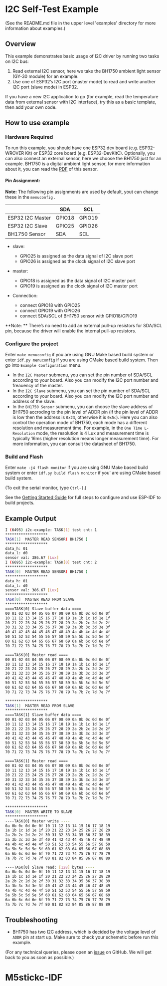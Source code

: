 # I2C Self-Test Example

(See the README.md file in the upper level 'examples' directory for more information about examples.)

## Overview

This example demonstrates basic usage of I2C driver by running two tasks on I2C bus:

1. Read external I2C sensor, here we take the BH1750 ambient light sensor (GY-30 module) for an example.
2. Use one of ESP32’s I2C port (master mode) to read and write another I2C port (slave mode) in ESP32.

If you have a new I2C application to go (for example, read the temperature data from external sensor with I2C interface), try this as a basic template, then add your own code.

## How to use example

### Hardware Required

To run this example, you should have one ESP32 dev board (e.g. ESP32-WROVER Kit) or ESP32 core board (e.g. ESP32-DevKitC). Optionally, you can also connect an external sensor, here we choose the BH1750 just for an example. BH1750 is a digital ambient light sensor, for more information about it, you can read the [PDF](http://rohmfs.rohm.com/en/products/databook/datasheet/ic/sensor/light/bh1721fvc-e.pdf) of this sensor.

#### Pin Assignment:

**Note:** The following pin assignments are used by default, yout can change these  in the `menuconfig` .

|                  | SDA    | SCL    |
| ---------------- | ------ | ------ |
| ESP32 I2C Master | GPIO18 | GPIO19 |
| ESP32 I2C Slave  | GPIO25 | GPIO26 |
| BH1750 Sensor    | SDA    | SCL    |

- slave:
  - GPIO25 is assigned as the data signal of I2C slave port
  - GPIO26 is assigned as the clock signal of I2C slave port
- master:
  - GPIO18 is assigned as the data signal of I2C master port
  - GPIO19 is assigned as the clock signal of I2C master port

- Connection:
  - connect GPIO18 with GPIO25
  - connect GPIO19 with GPIO26
  - connect SDA/SCL of BH1750 sensor with GPIO18/GPIO19

**Note: ** There’s no need to add an external pull-up resistors for SDA/SCL pin, because the driver will enable the internal pull-up resistors.

### Configure the project

Enter `make menuconfig` if you are using GNU Make based build system or enter `idf.py menuconfig` if you are using CMake based build system. Then go into `Example Configuration` menu.

- In the `I2C Master` submenu, you can set the pin number of SDA/SCL according to your board. Also you can modify the I2C port number and freauency of the master.
- In the `I2C Slave` submenu, you can set the pin number of SDA/SCL according to your board. Also you can modify the I2C port number and address of the slave.
- In the `BH1750 Sensor` submenu, you can choose the slave address of BH1750 accroding to the pin level of ADDR pin (if the pin level of ADDR is low then the address is `0x23`, otherwise it is `0x5c`). Here you can also control the operation mode of BH1750, each mode has a different resolution and measurement time. For example, in the `One Time L-Resolution` mode, the resolution is 4 Lux and measurement time is typically 16ms (higher resolution means longer measurement time). For more information, you can consult the datasheet of BH1750.


### Build and Flash

Enter `make -j4 flash monitor` if you are using GNU Make based build system or enter `idf.py build flash monitor` if you' are using CMake based build system.

(To exit the serial monitor, type ``Ctrl-]``.)

See the [Getting Started Guide](https://docs.espressif.com/projects/esp-idf/en/latest/get-started/index.html) for full steps to configure and use ESP-IDF to build projects.

## Example Output

```bash
I (6495) i2c-example: TASK[1] test cnt: 1
*******************
TASK[1]  MASTER READ SENSOR( BH1750 )
*******************
data_h: 01
data_l: d0
sensor val: 386.67 [Lux]
I (6695) i2c-example: TASK[0] test cnt: 2
*******************
TASK[0]  MASTER READ SENSOR( BH1750 )
*******************
data_h: 01
data_l: d0
sensor val: 386.67 [Lux]
*******************
TASK[0]  MASTER READ FROM SLAVE
*******************
====TASK[0] Slave buffer data ====
00 01 02 03 04 05 06 07 08 09 0a 0b 0c 0d 0e 0f 
10 11 12 13 14 15 16 17 18 19 1a 1b 1c 1d 1e 1f 
20 21 22 23 24 25 26 27 28 29 2a 2b 2c 2d 2e 2f 
30 31 32 33 34 35 36 37 38 39 3a 3b 3c 3d 3e 3f 
40 41 42 43 44 45 46 47 48 49 4a 4b 4c 4d 4e 4f 
50 51 52 53 54 55 56 57 58 59 5a 5b 5c 5d 5e 5f 
60 61 62 63 64 65 66 67 68 69 6a 6b 6c 6d 6e 6f 
70 71 72 73 74 75 76 77 78 79 7a 7b 7c 7d 7e 7f 

====TASK[0] Master read ====
00 01 02 03 04 05 06 07 08 09 0a 0b 0c 0d 0e 0f 
10 11 12 13 14 15 16 17 18 19 1a 1b 1c 1d 1e 1f 
20 21 22 23 24 25 26 27 28 29 2a 2b 2c 2d 2e 2f 
30 31 32 33 34 35 36 37 38 39 3a 3b 3c 3d 3e 3f 
40 41 42 43 44 45 46 47 48 49 4a 4b 4c 4d 4e 4f 
50 51 52 53 54 55 56 57 58 59 5a 5b 5c 5d 5e 5f 
60 61 62 63 64 65 66 67 68 69 6a 6b 6c 6d 6e 6f 
70 71 72 73 74 75 76 77 78 79 7a 7b 7c 7d 7e 7f 

*******************
TASK[1]  MASTER READ FROM SLAVE
*******************
====TASK[1] Slave buffer data ====
00 01 02 03 04 05 06 07 08 09 0a 0b 0c 0d 0e 0f 
10 11 12 13 14 15 16 17 18 19 1a 1b 1c 1d 1e 1f 
20 21 22 23 24 25 26 27 28 29 2a 2b 2c 2d 2e 2f 
30 31 32 33 34 35 36 37 38 39 3a 3b 3c 3d 3e 3f 
40 41 42 43 44 45 46 47 48 49 4a 4b 4c 4d 4e 4f 
50 51 52 53 54 55 56 57 58 59 5a 5b 5c 5d 5e 5f 
60 61 62 63 64 65 66 67 68 69 6a 6b 6c 6d 6e 6f 
70 71 72 73 74 75 76 77 78 79 7a 7b 7c 7d 7e 7f 

====TASK[1] Master read ====
00 01 02 03 04 05 06 07 08 09 0a 0b 0c 0d 0e 0f 
10 11 12 13 14 15 16 17 18 19 1a 1b 1c 1d 1e 1f 
20 21 22 23 24 25 26 27 28 29 2a 2b 2c 2d 2e 2f 
30 31 32 33 34 35 36 37 38 39 3a 3b 3c 3d 3e 3f 
40 41 42 43 44 45 46 47 48 49 4a 4b 4c 4d 4e 4f 
50 51 52 53 54 55 56 57 58 59 5a 5b 5c 5d 5e 5f 
60 61 62 63 64 65 66 67 68 69 6a 6b 6c 6d 6e 6f 
70 71 72 73 74 75 76 77 78 79 7a 7b 7c 7d 7e 7f 

*******************
TASK[0]  MASTER WRITE TO SLAVE
*******************
----TASK[0] Master write ----
0a 0b 0c 0d 0e 0f 10 11 12 13 14 15 16 17 18 19 
1a 1b 1c 1d 1e 1f 20 21 22 23 24 25 26 27 28 29 
2a 2b 2c 2d 2e 2f 30 31 32 33 34 35 36 37 38 39 
3a 3b 3c 3d 3e 3f 40 41 42 43 44 45 46 47 48 49 
4a 4b 4c 4d 4e 4f 50 51 52 53 54 55 56 57 58 59 
5a 5b 5c 5d 5e 5f 60 61 62 63 64 65 66 67 68 69 
6a 6b 6c 6d 6e 6f 70 71 72 73 74 75 76 77 78 79 
7a 7b 7c 7d 7e 7f 80 81 82 83 84 85 86 87 88 89 

----TASK[0] Slave read: [128] bytes ----
0a 0b 0c 0d 0e 0f 10 11 12 13 14 15 16 17 18 19 
1a 1b 1c 1d 1e 1f 20 21 22 23 24 25 26 27 28 29 
2a 2b 2c 2d 2e 2f 30 31 32 33 34 35 36 37 38 39 
3a 3b 3c 3d 3e 3f 40 41 42 43 44 45 46 47 48 49 
4a 4b 4c 4d 4e 4f 50 51 52 53 54 55 56 57 58 59 
5a 5b 5c 5d 5e 5f 60 61 62 63 64 65 66 67 68 69 
6a 6b 6c 6d 6e 6f 70 71 72 73 74 75 76 77 78 79 
7a 7b 7c 7d 7e 7f 80 81 82 83 84 85 86 87 88 89 
```

## Troubleshooting

- BH1750 has two I2C address, which is decided by the voltage level of `ADDR` pin at start up. Make sure to check your schemetic before run this example.

(For any technical queries, please open an [issue](https://github.com/espressif/esp-idf/issues) on GitHub. We will get back to you as soon as possible.)
# M5stickc-IDF
